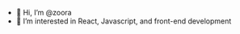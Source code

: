 - 👋 Hi, I’m @zoora
- 👀 I’m interested in React, Javascript, and front-end development



<!---
zoora/zoora is a ✨ special ✨ repository because its `README.md` (this file) appears on your GitHub profile.
You can click the Preview link to take a look at your changes.
--->
